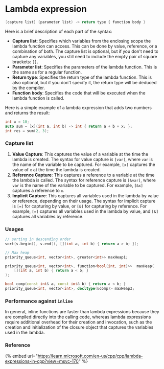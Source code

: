 # Lambda expression

```cpp
[capture list] (parameter list) -> return type { function body }
```

Here is a brief description of each part of the syntax:

* **Capture list**: Specifies which variables from the enclosing scope the lambda function can access. This can be done by value, reference, or a combination of both. The capture list is optional, but if you don't need to capture any variables, you still need to include the empty pair of square brackets: `[]`.
* **Parameter list**: Specifies the parameters of the lambda function. This is the same as for a regular function.
* **Return type**: Specifies the return type of the lambda function. This is also optional, but if you don't specify it, the return type will be deduced by the compiler.
* **Function body**: Specifies the code that will be executed when the lambda function is called.

Here is a simple example of a lambda expression that adds two numbers and returns the result:

```cpp
int x = 10;
auto sum = [x](int a, int b) -> int { return a + b + x; };
int res = sum(2, 3);
```

### Capture list

1. **Value Capture**: This captures the value of a variable at the time the lambda is created. The syntax for value capture is `[var]`, where `var` is the name of the variable to be captured. For example, `[x]` captures the value of `x` at the time the lambda is created.
2. **Reference Capture**: This captures a reference to a variable at the time the lambda is called. The syntax for reference capture is `[&var]`, where `var` is the name of the variable to be captured. For example, `[&x]` captures a reference to `x`.
3. **Implicit Capture**: This captures all variables used in the lambda by value or reference, depending on their usage. The syntax for implicit capture is `[=]` for capturing by value, or `[&]` for capturing by reference. For example, `[=]` captures all variables used in the lambda by value, and `[&]` captures all variables by reference.

### Usages

```cpp
// sorting in descending order
sort(v.begin(), v.end(), [](int a, int b) { return a > b; });
```

```cpp
// Max heap 
priority_queue<int, vector<int>, greater<int>> maxHeap1;

priority_queue<int, vector<int>, function<bool(int, int)>>  maxHeap(
    [](int a, int b) { return a < b; }
);

bool comp(const int& a, const int& b) { return a < b; }
priority_queue<int, vector<int>, decltype(&comp)> maxHeap3;
```

### Performance against `inline`

In general, inline functions are faster than lambda expressions because they are compiled directly into the calling code, whereas lambda expressions require additional overhead for their creation and invocation, such as the creation and initialization of the closure object that captures the variables used in the lambda.

### Reference

{% embed url="https://learn.microsoft.com/en-us/cpp/cpp/lambda-expressions-in-cpp?view=msvc-170" %}
